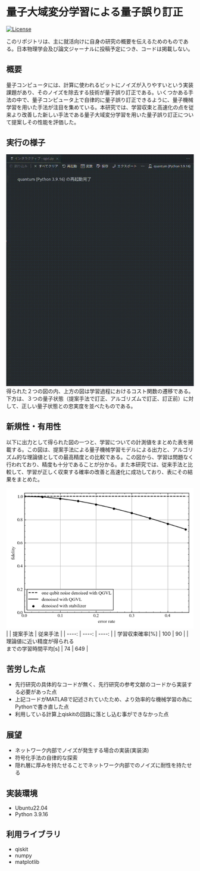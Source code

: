 # 量子大域変分学習による量子誤り訂正

[![License](https://img.shields.io/badge/License-MIT-blue.svg)](LICENSE)


このリポジトリは、主に就活向けに自身の研究の概要を伝えるためのものである。日本物理学会及び論文ジャーナルに投稿予定につき、コードは掲載しない。

## 概要
量子コンピュータには、計算に使われるビットにノイズが入りやすいという実装課題があり、そのノイズを除去する技術が量子誤り訂正である。いくつかある手法の中で、量子コンピュータ上で自律的に量子誤り訂正できるように、量子機械学習を用いた手法が注目を集めている。本研究では、学習収束と高速化の点を従来より改善した新しい手法である量子大域変分学習を用いた量子誤り訂正について提案しその性能を評価した。

## 実行の様子
![movie](/practice.gif)  <br>
得られた２つの図の内、上方の図は学習過程におけるコスト関数の遷移である。下方は、３つの量子状態（提案手法で訂正、アルゴリズムで訂正、訂正前）に対して、正しい量子状態との忠実度を並べたものである。

## 新規性・有用性
以下に出力として得られた図の一つと、学習についての計測値をまとめた表を掲載する。この図は、提案手法による量子機械学習モデルによる出力と、アルゴリズム的な理論値としての最高精度との比較である。この図から、学習は問題なく行われており、精度も十分であることが分かる。また本研究では、従来手法と比較して、学習が正しく収束する確率の改善と高速化に成功しており、表にその結果をまとめた。<br>

![image](/fidelity_of_denoised_state_example.png)  <br>
|  | 提案手法 | 従来手法 |
| ----: | ----: | ----: |
| 学習収束確率[%] | 100 | 90 |
| 理論値に近い精度が得られる<br>までの学習時間平均[s] | 74 | 649 |

## 苦労した点
- 先行研究の具体的なコードが無く、先行研究の参考文献のコードから実装する必要があった点
- 上記コードがMATLABで記述されていたため、より効率的な機械学習の為にPythonで書き直した点
- 利用している計算上qiskitの回路に落とし込む事ができなかった点

## 展望
- ネットワーク内部でノイズが発生する場合の実装(実装済)
- 符号化手法の自律的な探索
- 隠れ層に厚みを持たせることでネットワーク内部でのノイズに耐性を持たせる

## 実装環境
- Ubuntu22.04
- Python 3.9.16

## 利用ライブラリ
- qiskit
- numpy
- matplotlib
